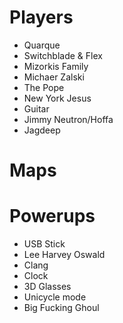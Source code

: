 # Players

- Quarque
- Switchblade & Flex
- Mizorkis Family
- Michaer Zalski
- The Pope
- New York Jesus
- Guitar
- Jimmy Neutron/Hoffa
- Jagdeep

# Maps

# Powerups

- USB Stick
- Lee Harvey Oswald
- Clang
- Clock
- 3D Glasses
- Unicycle mode
- Big Fucking Ghoul
